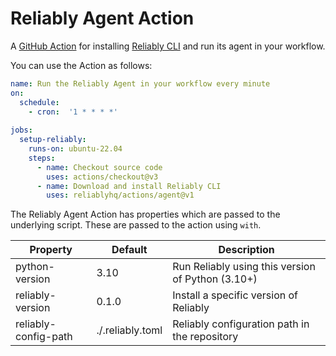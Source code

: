 # Reliably Agent Action

A [GitHub Action](https://github.com/features/actions) for installing
[Reliably CLI](https://github.com/reliablyhq/cli) and run its agent in your
workflow.

You can use the Action as follows:

```yaml
name: Run the Reliably Agent in your workflow every minute
on:
  schedule:
    - cron:  '1 * * * *'
  
jobs:
  setup-reliably:
    runs-on: ubuntu-22.04
    steps:
      - name: Checkout source code
        uses: actions/checkout@v3
      - name: Download and install Reliably CLI
        uses: reliablyhq/actions/agent@v1
```

The Reliably Agent Action has properties which are passed to the underlying script.
These are passed to the action using `with`.

| Property | Default | Description |
| --- | --- | --- |
| python-version | 3.10 | Run Reliably using this version of Python (3.10+) |
| reliably-version | 0.1.0 | Install a specific version of Reliably |
| reliably-config-path | ./.reliably.toml | Reliably configuration path in the repository |
